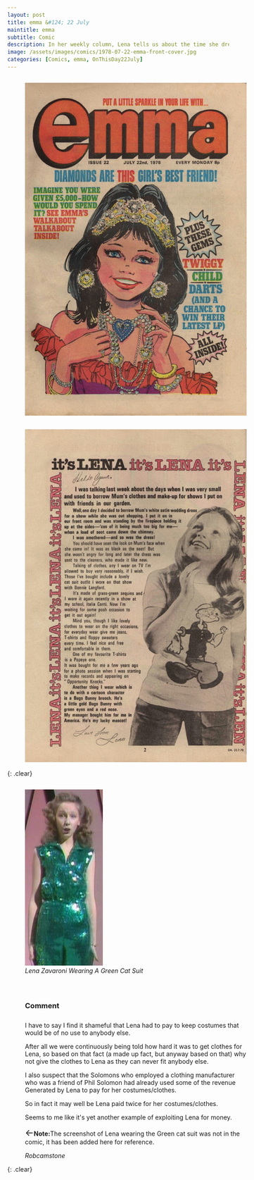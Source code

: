 ```yaml
---
layout: post
title: emma &#124; 22 July
maintitle: emma
subtitle: Comic
description: In her weekly column, Lena tells us about the time she dressed up in her mum's wedding dress and stood too close to the fire, and got it covered in soot. Click on the link to view full article.
image: /assets/images/comics/1978-07-22-emma-front-cover.jpg
categories: [Comics, emma, OnThisDay22July]
---
```


<figure class="fig1">
<a href="/assets/images/comics/1978-07-22-emma-front-cover.jpg"><img src="/assets/images/comics/1978-07-22-emma-front-cover.jpg" class="full-width zoom-in"/></a>
</figure>

<figure class="fig2">
<a href="/assets/images/comics/1978-07-22-emma-page-2.jpg"><img src="/assets/images/comics/1978-07-22-emma-page-2.jpg" class="full-width zoom-in"/></a>
</figure>

{: .clear}

<figure class="fig1">
<img src="/assets/images/comics/1978-07-22-buy-the-costume.png" class="full-width"/>
<figcaption>
<cite>Lena Zavaroni Wearing A Green Cat Suit</cite>
</figcaption>
</figure>

<figure class="fig2">
<figcaption>
<h3>Comment</h3>
</figcaption>
<p>I have to say I find it shameful that Lena had to pay to keep costumes that would be of no use to anybody else.</p>
<p>After all we were continuously being told how hard it was to get clothes for Lena, so based on that fact (a made up fact, but anyway based on that) why not give the clothes to Lena as they can never fit anybody else.</p>
<p>I also suspect that the Solomons who employed a clothing manufacturer who was a friend of Phil Solomon had already used some of the revenue Generated by Lena to pay for her costumes/clothes.</p>
<p>So in fact it may well be Lena paid twice for her costumes/clothes.</p>
<p>Seems to me like it's yet another example of exploiting Lena for money.</p>
<p> <span style="font-size:1.5em;">&#x2190;</span><strong>Note:</strong>The screenshot of Lena wearing the Green cat suit was not in the comic, it has been added here for reference.</p>
<cite>Robcamstone</cite>
</figure>

<br />{: .clear}

<style>
.fig1 {float:left; width:49%;}

.fig2 {float:right; width:49%;}

.fig3 {float:right; width:100%;}

figcaption {float:left; width:100%;}

@media screen and (orientation:portrait) {
.fig1, .fig2 {float:left; width:100%;}
figcaption {float:left; width:100%; margin-bottom: 10px;}
}
</style>
